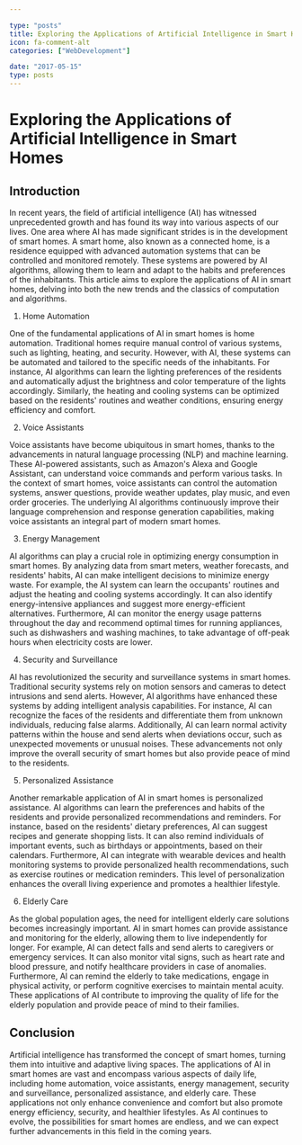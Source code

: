 ```yaml
---

type: "posts"
title: Exploring the Applications of Artificial Intelligence in Smart Homes
icon: fa-comment-alt
categories: ["WebDevelopment"]

date: "2017-05-15"
type: posts
---
```





# Exploring the Applications of Artificial Intelligence in Smart Homes

## Introduction

In recent years, the field of artificial intelligence (AI) has witnessed unprecedented growth and has found its way into various aspects of our lives. One area where AI has made significant strides is in the development of smart homes. A smart home, also known as a connected home, is a residence equipped with advanced automation systems that can be controlled and monitored remotely. These systems are powered by AI algorithms, allowing them to learn and adapt to the habits and preferences of the inhabitants. This article aims to explore the applications of AI in smart homes, delving into both the new trends and the classics of computation and algorithms.

1. Home Automation

One of the fundamental applications of AI in smart homes is home automation. Traditional homes require manual control of various systems, such as lighting, heating, and security. However, with AI, these systems can be automated and tailored to the specific needs of the inhabitants. For instance, AI algorithms can learn the lighting preferences of the residents and automatically adjust the brightness and color temperature of the lights accordingly. Similarly, the heating and cooling systems can be optimized based on the residents' routines and weather conditions, ensuring energy efficiency and comfort.

2. Voice Assistants

Voice assistants have become ubiquitous in smart homes, thanks to the advancements in natural language processing (NLP) and machine learning. These AI-powered assistants, such as Amazon's Alexa and Google Assistant, can understand voice commands and perform various tasks. In the context of smart homes, voice assistants can control the automation systems, answer questions, provide weather updates, play music, and even order groceries. The underlying AI algorithms continuously improve their language comprehension and response generation capabilities, making voice assistants an integral part of modern smart homes.

3. Energy Management

AI algorithms can play a crucial role in optimizing energy consumption in smart homes. By analyzing data from smart meters, weather forecasts, and residents' habits, AI can make intelligent decisions to minimize energy waste. For example, the AI system can learn the occupants' routines and adjust the heating and cooling systems accordingly. It can also identify energy-intensive appliances and suggest more energy-efficient alternatives. Furthermore, AI can monitor the energy usage patterns throughout the day and recommend optimal times for running appliances, such as dishwashers and washing machines, to take advantage of off-peak hours when electricity costs are lower.

4. Security and Surveillance

AI has revolutionized the security and surveillance systems in smart homes. Traditional security systems rely on motion sensors and cameras to detect intrusions and send alerts. However, AI algorithms have enhanced these systems by adding intelligent analysis capabilities. For instance, AI can recognize the faces of the residents and differentiate them from unknown individuals, reducing false alarms. Additionally, AI can learn normal activity patterns within the house and send alerts when deviations occur, such as unexpected movements or unusual noises. These advancements not only improve the overall security of smart homes but also provide peace of mind to the residents.

5. Personalized Assistance

Another remarkable application of AI in smart homes is personalized assistance. AI algorithms can learn the preferences and habits of the residents and provide personalized recommendations and reminders. For instance, based on the residents' dietary preferences, AI can suggest recipes and generate shopping lists. It can also remind individuals of important events, such as birthdays or appointments, based on their calendars. Furthermore, AI can integrate with wearable devices and health monitoring systems to provide personalized health recommendations, such as exercise routines or medication reminders. This level of personalization enhances the overall living experience and promotes a healthier lifestyle.

6. Elderly Care

As the global population ages, the need for intelligent elderly care solutions becomes increasingly important. AI in smart homes can provide assistance and monitoring for the elderly, allowing them to live independently for longer. For example, AI can detect falls and send alerts to caregivers or emergency services. It can also monitor vital signs, such as heart rate and blood pressure, and notify healthcare providers in case of anomalies. Furthermore, AI can remind the elderly to take medications, engage in physical activity, or perform cognitive exercises to maintain mental acuity. These applications of AI contribute to improving the quality of life for the elderly population and provide peace of mind to their families.

## Conclusion

Artificial intelligence has transformed the concept of smart homes, turning them into intuitive and adaptive living spaces. The applications of AI in smart homes are vast and encompass various aspects of daily life, including home automation, voice assistants, energy management, security and surveillance, personalized assistance, and elderly care. These applications not only enhance convenience and comfort but also promote energy efficiency, security, and healthier lifestyles. As AI continues to evolve, the possibilities for smart homes are endless, and we can expect further advancements in this field in the coming years.